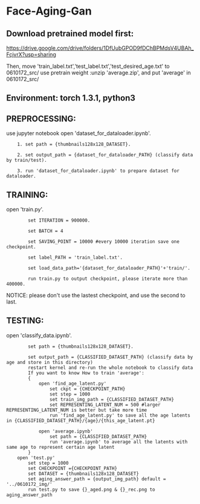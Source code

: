 # Face-Aging-Gan

## Download pretrained model first:
https://drive.google.com/drive/folders/1DfUubGPOD9fDChBPMdsV4UBAh_FcjvrX?usp=sharing

Then, move 'train_label.txt','test_label.txt','test_desired_age.txt' to 0610172_src/
use pretrain weight :unzip 'average.zip', and put 'average' in 0610172_src/

## Environment: torch 1.3.1, python3
## PREPROCESSING:
	
   use jupyter notebook
   open 'dataset_for_dataloader.ipynb'. 
   
        1. set path = {thumbnails128x128_DATASET}. 
	
        2. set output_path = {dataset_for_dataloader_PATH} (classify data by train/test). 
	
        3. run 'dataset_for_dataloader.ipynb' to prepare dataset for dataloader. 
	
            
## TRAINING:

   open 'train.py'. 
   
            set ITERATION = 900000. 
	    
            set BATCH = 4   
	    
            set SAVING_POINT = 10000 #every 10000 iteration save one checkpoint. 
	    
            set label_PATH = 'train_label.txt'. 
	    
            set load_data_path='{dataset_for_dataloader_PATH}'+'train/'. 
	    
            run train.py to output checkpoint, please iterate more than 400000. 
	    
   NOTICE: please don't use the lastest checkpoint, and use the second to last.  
   
            
## TESTING:

	
   open 'classify_data.ipynb'. 
   
            set path = {thumbnails128x128_DATASET}. 
	    
            set output_path = {CLASSIFIED_DATASET_PATH} (classify data by age and store in this directory)
            restart kernel and re-run the whole notebook to classify data
			If you want to know How to train 'average':
			{
				open 'find_age_latent.py'
					set ckpt = {CHECKPOINT_PATH}
					set step = 1000
					set train_img_path = {CLASSIFIED_DATASET_PATH}
					set REPRESENTING_LATENT_NUM = 500 #larger REPRESENTING_LATENT_NUM is better but take more time
					run 'find_age_latent.py' to save all the age latents in {CLASSIFIED_DATASET_PATH}/{age}/{this_age_latent.pt}

				open 'average.ipynb'
					set path = {CLASSIFIED_DATASET_PATH}
					run 'average.ipynb' to average all the latents with same age to represent certain age latent
			}
        open 'test.py'
            set step = 1000
            set CHECKPOINT ={CHECKPOINT_PATH}
            set DATASET = {thumbnails128x128_DATASET}
            set aging_answer_path = {output_img_path} default = '../0610172_img/'
            run test.py to save {}_aged.png & {}_rec.png to aging_answer_path
